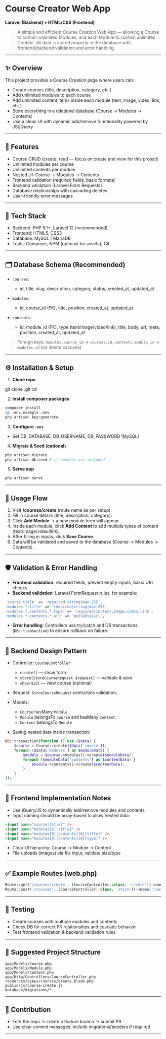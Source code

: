 # Course Creator Web App

**Laravel (Backend) + HTML/CSS  (Frontend)**

> A simple and efficient Course Creation Web App — allowing a Course to contain unlimited Modules, and each Module to contain unlimited Content. All data is stored properly in the database with frontend/backend validation and error handling.

---

## ✨ Overview

This project provides a Course Creation page where users can:

* Create courses (title, description, category, etc.)
* Add unlimited modules to each course
* Add unlimited content items inside each module (text, image, video, link, etc.)
* Store everything in a relational database (Course → Modules → Contents)
* Use a clean UI with dynamic add/remove functionality powered by JS/jQuery

---

## 🔧 Features

* Course CRUD (create, read — focus on create and view for this project)
* Unlimited modules per course
* Unlimited contents per module
* Nested UI: Course → Modules → Contents
* Frontend validation (required fields, basic formats)
* Backend validation (Laravel Form Requests)
* Database relationships with cascading deletes
* User-friendly error messages

---

## 🧩 Tech Stack

* Backend: PHP 8.1+, Laravel 12 (recommended)
* Frontend: HTML5, CSS3
* Database: MySQL / MariaDB
* Tools: Composer, NPM (optional for assets), Git

---

## 🗂 Database Schema (Recommended)

* `courses`:

  * id, title, slug, description, category, status, created\_at, updated\_at
* `modules`:

  * id, course\_id (FK), title, position, created\_at, updated\_at
* `contents`:

  * id, module\_id (FK), type (text/image/video/link), title, body, url, meta, position, created\_at, updated\_at

> Foreign keys: `modules.course_id` → `courses.id`, `contents.module_id` → `modules.id` (on delete cascade)

---

## ⚙️ Installation & Setup

1. **Clone repo**

git clone <your-repo-url>.git
cd <repo-folder>

2. **Install composer packages**

```bash
composer install
cp .env.example .env
php artisan key:generate
```

3. **Configure `.env`**

* Set DB\_DATABASE, DB\_USERNAME, DB\_PASSWORD (MySQL)

4. **Migrate & Seed (optional)**

```bash
php artisan migrate
php artisan db:seed # if seeders are included
```

5. **Serve app**

```bash
php artisan serve
```

---

## 🧭 Usage Flow

1. Visit **/courses/create** (route name as per setup).
2. Fill in course details (title, description, category).
3. Click **Add Module** → a new module form will appear.
4. Inside each module, click **Add Content** to add multiple types of content (text/image/video/link).
5. After filling in inputs, click **Save Course**.
6. Data will be validated and saved to the database (Course → Modules → Contents).

---

## 🛡 Validation & Error Handling

* **Frontend validation**: required fields, prevent empty inputs, basic URL checks
* **Backend validation**: Laravel FormRequest rules, for example:

```php
'course.title' => 'required|string|max:255',
'modules.*.title' => 'required|string|max:255',
'modules.*.contents.*.type' => 'required|in:text,image,video,link',
'modules.*.contents.*.url' => 'nullable|url',
```

* **Error handling**: Controllers use try/catch and DB transactions (`DB::transaction`) to ensure rollback on failure.

---

## 🧱 Backend Design Pattern

* Controller: `CourseController`

  * `create()` — show form
  * `store(StoreCourseRequest $request)` — validate & save
  * `show($id)` — view course (optional)

* Request: `StoreCourseRequest` centralizes validation.

* Models:

  * `Course` hasMany `Module`
  * `Module` belongsTo `Course` and hasMany `Content`
  * `Content` belongsTo `Module`

* Saving nested data inside transaction:

```php
DB::transaction(function () use ($data) {
    $course = Course::create($data['course']);
    foreach ($data['modules'] as $moduleData) {
        $module = $course->modules()->create($moduleData);
        foreach ($moduleData['contents'] as $contentData) {
            $module->contents()->create($contentData);
        }
    }
});
```

---

## 🧾 Frontend Implementation Notes

* Use jQuery/JS to dynamically add/remove modules and contents.
* Input naming should be array-based to allow nested data:

```html
<input name="course[title]" />
<input name="modules[0][title]" />
<input name="modules[0][contents][0][title]" />
<input name="modules[0][contents][0][type]" />
```

* Clear UI hierarchy: Course → Module → Content
* File uploads (images) via file input, validate size/type

---

## ✅ Example Routes (web.php)

```php
Route::get('/courses/create', [CourseController::class, 'create'])->name('courses.create');
Route::post('/courses', [CourseController::class, 'store'])->name('courses.store');
```

---

## 🧪 Testing

* Create courses with multiple modules and contents
* Check DB for correct FK relationships and cascade behavior
* Test frontend validation & backend validation rules

---

## 📁 Suggested Project Structure

```
app/Models/Course.php
app/Models/Module.php
app/Models/Content.php
app/Http/Controllers/CourseController.php
resources/views/courses/create.blade.php
public/js/course-create.js
database/migrations/*
```

---

## 👥 Contribution

* Fork the repo → create a feature branch → submit PR
* Use clear commit messages, include migrations/seeders if required

---


